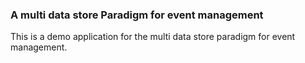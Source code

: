 ### A multi data store Paradigm for event management

This is a demo application for the multi data store paradigm for event management.